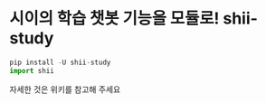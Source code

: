 시이의 학습 챗봇 기능을 모듈로!
shii-study
=============
```python
pip install -U shii-study
import shii
```

자세한 것은 위키를 참고해 주세요


   
   
